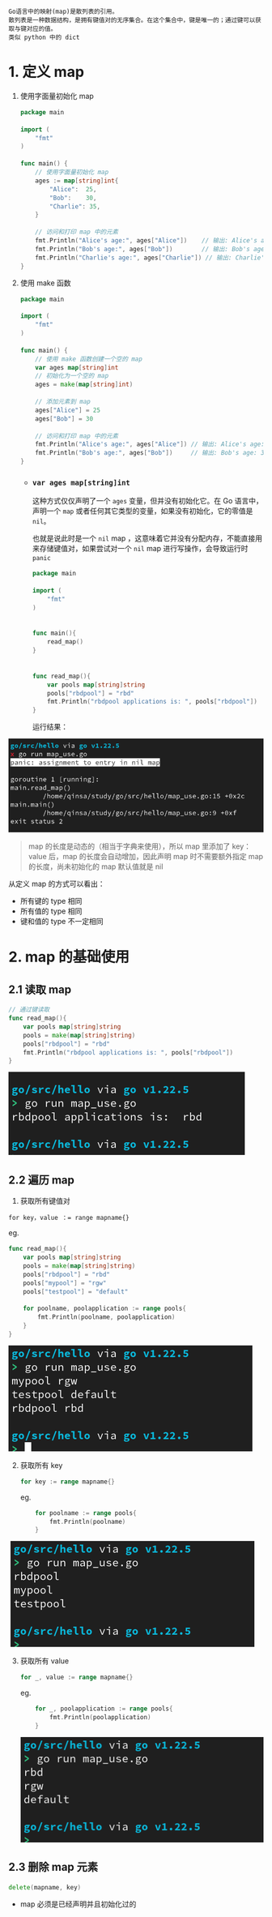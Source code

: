 ```
Go语言中的映射(map)是散列表的引用。
散列表是一种数据结构，是拥有键值对的无序集合。在这个集合中，键是唯一的；通过键可以获取与键对应的值。
类似 python 中的 dict
```



# 1. 定义 map

1. 使用字面量初始化 map

    ```go
    package main
    
    import (
        "fmt"
    )
    
    func main() {
        // 使用字面量初始化 map
        ages := map[string]int{
            "Alice":  25,
            "Bob":    30,
            "Charlie": 35,
        }
    
        // 访问和打印 map 中的元素
        fmt.Println("Alice's age:", ages["Alice"])    // 输出: Alice's age: 25
        fmt.Println("Bob's age:", ages["Bob"])        // 输出: Bob's age: 30
        fmt.Println("Charlie's age:", ages["Charlie"]) // 输出: Charlie's age: 35
    }
    
    ```



2. 使用 make 函数

    ```go
    package main
    
    import (
        "fmt"
    )
    
    func main() {
        // 使用 make 函数创建一个空的 map
        var ages map[string]int
        // 初始化为一个空的 map
        ages = make(map[string]int) 
    
        // 添加元素到 map
        ages["Alice"] = 25
        ages["Bob"] = 30
    
        // 访问和打印 map 中的元素
        fmt.Println("Alice's age:", ages["Alice"]) // 输出: Alice's age: 25
        fmt.Println("Bob's age:", ages["Bob"])     // 输出: Bob's age: 30
    }
    ```

    - ### `var ages map[string]int`

        这种方式仅仅声明了一个 `ages` 变量，但并没有初始化它。在 Go 语言中，声明一个 `map` 或者任何其它类型的变量，如果没有初始化，它的零值是 `nil`。

        也就是说此时是一个 `nil` map ，这意味着它并没有分配内存，不能直接用来存储键值对，如果尝试对一个 `nil` map 进行写操作，会导致运行时 `panic` 

        ```go
        package main
        
        import (
        	"fmt"
        )
        
        
        func main(){
        	read_map()
        }
        
        
        func read_map(){
        	var pools map[string]string
        	pools["rbdpool"] = "rbd"
        	fmt.Println("rbdpool applications is: ", pools["rbdpool"])
        }
        ```

        运行结果：

![未初始化 map 时便写入引发异常](assets/image-20240709171824188.png)



> map 的长度是动态的（相当于字典来使用），所以 map 里添加了 key：value 后，map 的长度会自动增加，因此声明 map 时不需要额外指定 map 的长度，尚未初始化的 map 默认值就是 nil





从定义 map 的方式可以看出：

- 所有键的 type 相同
- 所有值的 type 相同
- 键和值的 type 不一定相同







# 2. map 的基础使用

## 2.1 读取 map

```go
// 通过键读取
func read_map(){
	var pools map[string]string
	pools = make(map[string]string)
	pools["rbdpool"] = "rbd"
	fmt.Println("rbdpool applications is: ", pools["rbdpool"])
}
```

![读取map](assets/image-20240709174351830.png)



## 2.2 遍历 map

1. 获取所有键值对

```
for key，value ：= range mapname{}
```



eg.

```go
func read_map(){
	var pools map[string]string
	pools = make(map[string]string)
	pools["rbdpool"] = "rbd"
	pools["mypool"] = "rgw"
	pools["testpool"] = "default"

	for poolname, poolapplication := range pools{
		fmt.Println(poolname, poolapplication)
	}
}
```



 ![遍历 map](assets/image-20240709175038735.png)





2. 获取所有 key

    ```go
    for key := range mapname{}
    ```

    eg.

    ```go
    	for poolname := range pools{
    		fmt.Println(poolname)
    	}
    ```

    



​	![获取所有 key](assets/image-20240709175411246.png)





3. 获取所有 value

    ```go
    for _, value := range mapname{}
    ```

    eg.

    ```go
    	for _, poolapplication := range pools{
    		fmt.Println(poolapplication)
    	}
    ```

    ![获取所有 value](assets/image-20240709175641064.png)





## 2.3 删除 map 元素

```go
delete(mapname, key)
```

- map 必须是已经声明并且初始化过的

